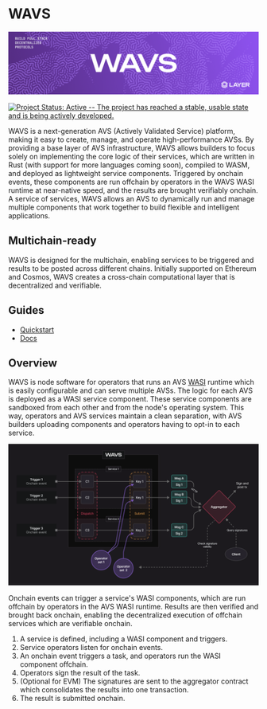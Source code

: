 # WAVS

![Banner!](docs/images/wavs.png)

[![Project Status: Active -- The project has reached a stable, usable
state and is being actively
developed.](https://img.shields.io/badge/repo%20status-Active-green.svg?style=flat-square)](https://www.repostatus.org/#active)

WAVS is a next-generation AVS (Actively Validated Service) platform, making it easy to create, manage, and operate high-performance AVSs. By providing a base layer of AVS infrastructure, WAVS allows builders to focus solely on implementing the core logic of their services, which are written in Rust (with support for more languages coming soon), compiled to WASM, and deployed as lightweight service components. Triggered by onchain events, these components are run offchain by operators in the WAVS WASI runtime at near-native speed, and the results are brought verifiably onchain. A service of services, WAVS allows an AVS to dynamically run and manage multiple components that work together to build flexible and intelligent applications.

## Multichain-ready

WAVS is designed for the multichain, enabling services to be triggered and results to be posted across different chains. Initially supported on Ethereum and Cosmos, WAVS creates a cross-chain computational layer that is decentralized and verifiable.

## Guides

- [Quickstart](docs/QUICKSTART.md)
- [Docs](docs/README.md)

## Overview

WAVS is node software for operators that runs an AVS [WASI](https://wasi.dev/) runtime which is easily configurable and can serve multiple AVSs. The logic for each AVS is deployed as a WASI service component. These service components are sandboxed from each other and from the node's operating system. This way, operators and AVS services maintain a clean separation, with AVS builders uploading components and operators having to opt-in to each service.


![WAVS overview](./docs/images/flow.png)

Onchain events can trigger a service's WASI components, which are run offchain by operators in the AVS WASI runtime. Results are then verified and brought back onchain, enabling the decentralized execution of offchain services which are verifiable onchain.

1. A service is defined, including a WASI component and triggers.
2. Service operators listen for onchain events.
3. An onchain event triggers a task, and operators run the WASI component offchain.
4. Operators sign the result of the task.
5. (Optional for EVM) The signatures are sent to the aggregator contract which consolidates the results into one transaction.
6. The result is submitted onchain.

